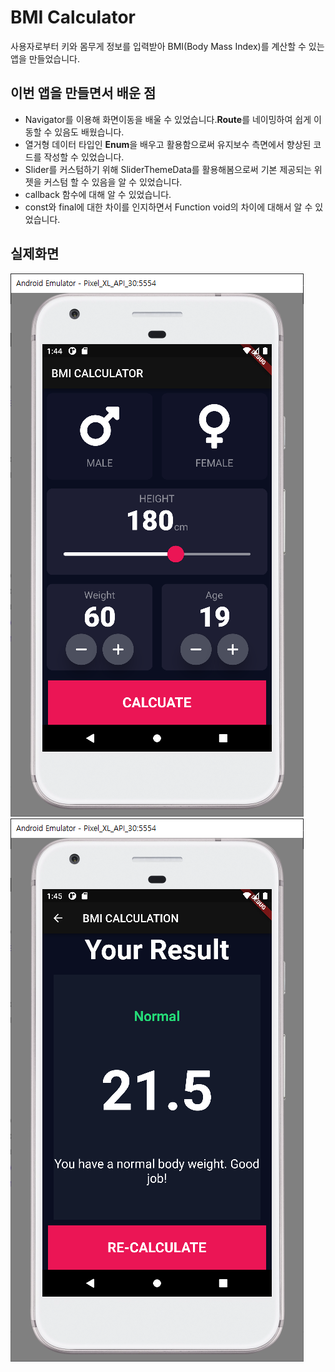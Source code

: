 # BMI Calculator

사용자로부터 키와 몸무게 정보를 입력받아 BMI(Body Mass Index)를 계산할 수 있는 앱을 만들었습니다.

## 이번 앱을 만들면서 배운 점

- Navigator를 이용해 화면이동을 배울 수 있었습니다.**Route**를 네이밍하여 쉽게 이동할 수 있음도 배웠습니다.
- 열거형 데이터 타입인 **Enum**을 배우고 활용함으로써 유지보수 측면에서 향상된 코드를 작성할 수 있었습니다.
- Slider를 커스텀하기 위해 SliderThemeData를 활용해봄으로써 기본 제공되는 위젯을 커스텀 할 수 있음을 알 수 있었습니다.
- callback 함수에 대해 알 수 있었습니다.
- const와 final에 대한 차이를 인지하면서 Function void의 차이에 대해서 알 수 있었습니다.

## 실제화면

![android1](./picture//android1.png)
![android2](./picture//android2.png)